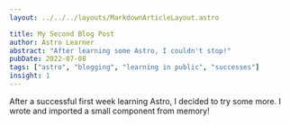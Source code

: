 ```yaml
---
layout: ../../../layouts/MarkdownArticleLayout.astro

title: My Second Blog Post
author: Astro Learner
abstract: "After learning some Astro, I couldn't stop!"
pubDate: 2022-07-08
tags: ["astro", "blogging", "learning in public", "successes"]
insight: 1
---
```


After a successful first week learning Astro, I decided to try some more. I wrote and imported a small component from memory!
